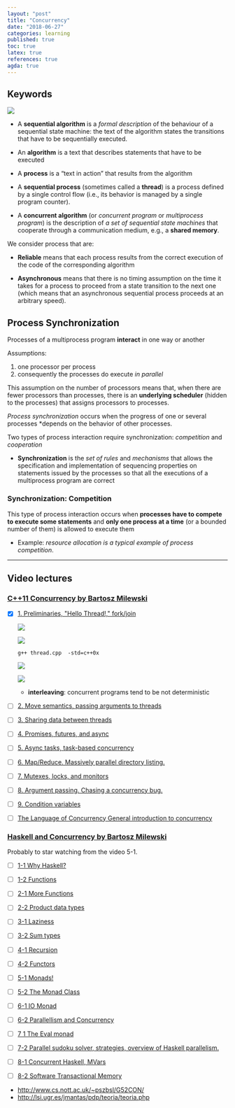 ```yaml
---
layout: "post"
title: "Concurrency"
date: "2018-06-27"
categories: learning
published: true
toc: true
latex: true
references: true
agda: true
---
```



## Keywords

![](/assets/png-images/2018-06-27-concurrent-programming-5d8141a7.png)

- A **sequential algorithm** is a *formal description* of the behaviour of a
  sequential state machine: the text of the algorithm states the transitions
  that have to be sequentially executed.

- An **algorithm** is a text that describes statements that have to be executed

- A **process** is a “text in action” that results from the algorithm

- A **sequential process** (sometimes called a **thread**) is a process defined
  by a single control flow (i.e., its behavior is managed by a single program
  counter).

- A **concurrent algorithm** (or *concurrent program* or *multiprocess program*)
  is the description of *a set of sequential state machines* that cooperate
  through a communication medium, e.g., a **shared memory**.

We consider process that are:

  - **Reliable** means that each process results from the correct execution of
    the code of the corresponding algorithm

  - **Asynchronous** means that there is no timing assumption on the time it
    takes for a process to proceed from a state transition to the next one
    (which means that an asynchronous sequential process proceeds at an
    arbitrary speed).

## Process Synchronization

Processes of a multiprocess program **interact** in one way or another

Assumptions:

1. one processor per process
2. consequently the processes do execute *in parallel*

This assumption on the number of processors means that, when there are fewer
processors than processes, there is an **underlying scheduler** (hidden to the
processes) that assigns processors to processes.

*Process synchronization* occurs when the progress of one or several processes
*depends on the behavior of other processes.

Two types of process interaction require synchronization: *competition* and
*cooperation*

- **Synchronization** is the *set of rules* and *mechanisms* that allows the
  specification and implementation of sequencing properties on statements issued
  by the processes so that all the executions of a multiprocess program are
  correct

### Synchronization: Competition

This type of process interaction occurs when **processes have to compete to
execute some statements** and **only one process at a time** (or a bounded number of
them) is allowed to execute them

- Example: *resource allocation is a typical example of process competition*.

--------------------------------------------------------------------------------

## Video lectures

### [C++11 Concurrency by Bartosz Milewski](https://www.youtube.com/watch?v=80ifzK3b8QQ&list=PL1835A90FC78FF8BE)

- [x] [1. Preliminaries, "Hello Thread!," fork/join](https://www.youtube.com/watch?v=80ifzK3b8QQ)

  ![](/assets/png-images/2018-06-27-concurrent-programming-82533b67.png)

  ![](/assets/png-images/2018-06-27-concurrent-programming-ba21a676.png)

  `g++ thread.cpp  -std=c++0x`

  ![](/assets/png-images/2018-06-27-concurrent-programming-8e5b4ee2.png)

  ![](/assets/png-images/2018-06-27-concurrent-programming-67393951.png)

  - **interleaving**: concurrent programs tend to be not deterministic

- [ ] [2. Move semantics, passing arguments to threads](https://www.youtube.com/watch?v=qtRUG5ztMoA)
- [ ] [3. Sharing data between threads](https://www.youtube.com/watch?v=TZ9BgdgpYm8)
- [ ] [4. Promises, futures, and async](https://www.youtube.com/watch?v=o0pCft99K74)
- [ ] [5. Async tasks, task-based concurrency](https://www.youtube.com/watch?v=_Ll0PIobErE)
- [ ] [6. Map/Reduce. Massively parallel directory listing.](https://www.youtube.com/watch?v=2Xad9bCYbJE)
- [ ] [7. Mutexes, locks, and monitors](https://www.youtube.com/watch?v=4zWbQRE3tWk)
- [ ] [8. Argument passing. Chasing a concurrency bug.](https://www.youtube.com/watch?v=frPBwUDGLEI)
- [ ] [9. Condition variables](https://www.youtube.com/watch?v=309Y-QlIvew)
- [ ] [The Language of Concurrency General introduction to concurrency](https://www.youtube.com/watch?v=dB4kAO8M5Fg)


### [Haskell and Concurrency by Bartosz Milewski](https://www.youtube.com/watch?v=80ifzK3b8QQ&list=PL1835A90FC78FF8BE)

Probably to star watching from the video 5-1.

- [ ] [1-1 Why Haskell?](https://www.youtube.com/watch?v=N6sOMGYsvFA)
- [ ] [1-2 Functions](https://www.youtube.com/watch?v=ybba5tcOeEY)
- [ ] [2-1 More Functions](https://www.youtube.com/watch?v=oQ4fvA1OEcY)
- [ ] [2-2 Product data types](https://www.youtube.com/watch?v=a6IkhX1zgXI)
- [ ] [3-1 Laziness](https://www.youtube.com/watch?v=jWrRs-l8C1U)
- [ ] [3-2 Sum types](https://www.youtube.com/watch?v=MagayXbH4oY)
- [ ] [4-1 Recursion](https://www.youtube.com/watch?v=F-nAAIH4e2s)
- [ ] [4-2 Functors](https://www.youtube.com/watch?v=tVK7mzD4PVQ)
- [ ] [5-1 Monads!](https://www.youtube.com/watch?v=PlFgKV0ZXoE)
- [ ] [5-2 The Monad Class](https://www.youtube.com/watch?v=UtNB30Na65g)
- [ ] [6-1 IO Monad](https://www.youtube.com/watch?v=h6zbQ23U05g)
- [ ] [6-2 Parallellism and Concurrency](https://www.youtube.com/watch?v=FdUS93RXEwY)
- [ ] [7 1 The Eval monad](https://www.youtube.com/watch?v=3NjxfKsjn-k)
- [ ] [7-2 Parallel sudoku solver, strategies, overview of Haskell parallelism.](https://www.youtube.com/watch?v=ynEhy_zAL_0)
- [ ] [8-1 Concurrent Haskell, MVars](https://www.youtube.com/watch?v=Y5UiylhFzhI)
- [ ] [8-2 Software Transactional Memory](https://www.youtube.com/watch?v=GIimRbcOvM8)



- http://www.cs.nott.ac.uk/~pszbsl/G52CON/
- http://lsi.ugr.es/jmantas/pdp/teoria/teoria.php
